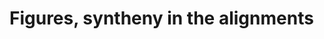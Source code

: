 # Figures, syntheny in the alignments


<object data="fhttps://github.com/Gregor-Mendel-Institute/1001Gplus_paper/blob/main/02_analysis/05_synteny/03_figures/fig_synteny_alignment_chr1.pdf" type="application/pdf" width="700px" height="700px">
    <embed src="https://github.com/Gregor-Mendel-Institute/1001Gplus_paper/blob/main/02_analysis/05_synteny/03_figures/fig_synteny_alignment_chr1.pdf">
        <p>This browser does not support PDFs. Please download the PDF to view it: <a href="https://github.com/Gregor-Mendel-Institute/1001Gplus_paper/blob/main/02_analysis/05_synteny/03_figures/fig_synteny_alignment_chr1.pdf">Download PDF</a>.</p>
    </embed>
</object>
